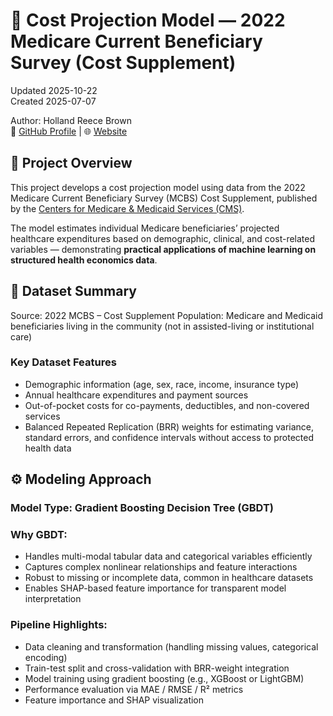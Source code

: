 # 🧮 Cost Projection Model — 2022 Medicare Current Beneficiary Survey (Cost Supplement)

Updated 2025-10-22  
Created 2025-07-07
  
Author: Holland Reece Brown  
🔗 [GitHub Profile](https://github.com/holland-reece) | 🌐 [Website](https://holland-reece.github.io/)  

## 📘 Project Overview

This project develops a cost projection model using data from the 2022 Medicare Current Beneficiary Survey (MCBS) Cost Supplement, published by the [Centers for Medicare & Medicaid Services (CMS)]( https://data.cms.gov/medicare-current-beneficiary-survey-mcbs/medicare-current-beneficiary-survey-cost-supplement).


The model estimates individual Medicare beneficiaries’ projected healthcare expenditures based on demographic, clinical, and cost-related variables — demonstrating __practical applications of machine learning on structured health economics data__.

## 🧩 Dataset Summary

Source: 2022 MCBS – Cost Supplement
Population: Medicare and Medicaid beneficiaries living in the community (not in assisted-living or institutional care)

### Key Dataset Features
- Demographic information (age, sex, race, income, insurance type)
- Annual healthcare expenditures and payment sources
- Out-of-pocket costs for co-payments, deductibles, and non-covered services
- Balanced Repeated Replication (BRR) weights for estimating variance, standard errors, and confidence intervals without access to protected health data

## ⚙️ Modeling Approach
### Model Type: Gradient Boosting Decision Tree (GBDT)

### Why GBDT:
- Handles multi-modal tabular data and categorical variables efficiently
- Captures complex nonlinear relationships and feature interactions
- Robust to missing or incomplete data, common in healthcare datasets
- Enables SHAP-based feature importance for transparent model interpretation

### Pipeline Highlights:
- Data cleaning and transformation (handling missing values, categorical encoding)
- Train-test split and cross-validation with BRR-weight integration
- Model training using gradient boosting (e.g., XGBoost or LightGBM)
- Performance evaluation via MAE / RMSE / R² metrics
- Feature importance and SHAP visualization
